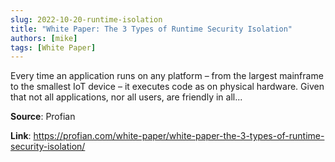 ```yaml
---
slug: 2022-10-20-runtime-isolation
title: "White Paper: The 3 Types of Runtime Security Isolation"
authors: [mike]
tags: [White Paper]
---
```

Every time an application runs on any platform – from the largest mainframe to the smallest IoT device – it executes code as on physical hardware. Given that not all applications, nor all users, are friendly in all...

**Source**: Profian

**Link**: https://profian.com/white-paper/white-paper-the-3-types-of-runtime-security-isolation/